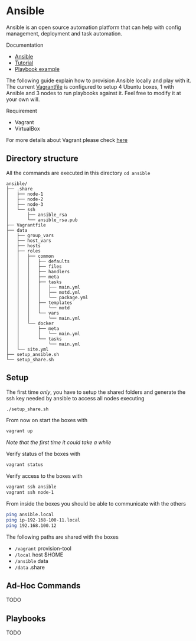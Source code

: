 # Ansible

Ansible is an open source automation platform that can help with config management, deployment and task automation.

Documentation

* [Ansible](http://docs.ansible.com/ansible/latest/index.html)
* [Tutorial](https://serversforhackers.com/c/an-ansible2-tutorial)
* [Playbook example](https://github.com/phred/ansible-examples/blob/master/pedantically_commented_playbook.yml)

The following guide explain how to provision Ansible locally and play with it. The current [Vagrantfile](https://github.com/niqdev/provision-tools/blob/master/ansible/Vagrantfile) is configured to setup 4 Ubuntu boxes, 1 with Ansible and 3 nodes to run playbooks against it. Feel free to modify it at your own will.

Requirement

* Vagrant
* VirtualBox

For more details about Vagrant please check [here](other/#vagrant)

## Directory structure

All the commands are executed in this directory `cd ansible`

```
ansible/
├── .share
│   ├── node-1
│   ├── node-2
│   ├── node-3
│   └── ssh
│       ├── ansible_rsa
│       └── ansible_rsa.pub
├── Vagrantfile
├── data
│   ├── group_vars
│   ├── host_vars
│   ├── hosts
│   ├── roles
│   │   ├── common
│   │   │   ├── defaults
│   │   │   ├── files
│   │   │   ├── handlers
│   │   │   ├── meta
│   │   │   ├── tasks
│   │   │   │   ├── main.yml
│   │   │   │   ├── motd.yml
│   │   │   │   └── package.yml
│   │   │   ├── templates
│   │   │   │   └── motd
│   │   │   └── vars
│   │   │       └── main.yml
│   │   └── docker
│   │       ├── meta
│   │       │   └── main.yml
│   │       └── tasks
│   │           └── main.yml
│   └── site.yml
├── setup_ansible.sh
└── setup_share.sh
```

## Setup

The first time *only*, you have to setup the shared folders and generate the ssh key needed by ansible to access all nodes executing

```bash
./setup_share.sh
```

From now on start the boxes with
```bash
vagrant up
```

*Note that the first time it could take a while*

Verify status of the boxes with
```bash
vagrant status
```

Verify access to the boxes with
```bash
vagrant ssh ansible
vagrant ssh node-1
```

From inside the boxes you should be able to communicate with the others
```bash
ping ansible.local
ping ip-192-168-100-11.local
ping 192.168.100.12
```

The following paths are shared with the boxes

* `/vagrant` provision-tool
* `/local` host $HOME
* `/ansible` data
* `/data` .share

## Ad-Hoc Commands

TODO

## Playbooks

TODO
